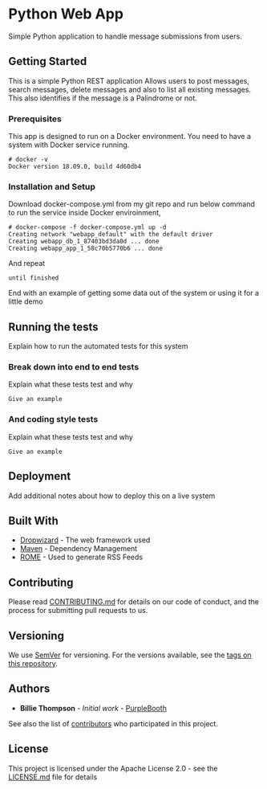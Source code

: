 # Python Web App

Simple Python application to handle message submissions from users. 

## Getting Started

This is a simple Python REST application Allows users to post messages, search messages, delete messages and also to list all existing messages. This also identifies if the message is a Palindrome or not. 

### Prerequisites

This app is designed to run on a Docker environment. You need to have a system with Docker service running.

```
# docker -v
Docker version 18.09.0, build 4d60db4
```

### Installation and Setup

Download docker-compose.yml from my git repo and run below command to run the service inside Docker enviroinment,


```
# docker-compose -f docker-compose.yml up -d
Creating network "webapp_default" with the default driver
Creating webapp_db_1_87403bd3da0d ... done
Creating webapp_app_1_58c70b5770b6 ... done
```

And repeat

```
until finished
```

End with an example of getting some data out of the system or using it for a little demo

## Running the tests

Explain how to run the automated tests for this system

### Break down into end to end tests

Explain what these tests test and why

```
Give an example
```

### And coding style tests

Explain what these tests test and why

```
Give an example
```

## Deployment

Add additional notes about how to deploy this on a live system

## Built With

* [Dropwizard](http://www.dropwizard.io/1.0.2/docs/) - The web framework used
* [Maven](https://maven.apache.org/) - Dependency Management
* [ROME](https://rometools.github.io/rome/) - Used to generate RSS Feeds

## Contributing

Please read [CONTRIBUTING.md](https://gist.github.com/PurpleBooth/b24679402957c63ec426) for details on our code of conduct, and the process for submitting pull requests to us.

## Versioning

We use [SemVer](http://semver.org/) for versioning. For the versions available, see the [tags on this repository](https://github.com/your/project/tags). 

## Authors

* **Billie Thompson** - *Initial work* - [PurpleBooth](https://github.com/PurpleBooth)

See also the list of [contributors](https://github.com/your/project/contributors) who participated in this project.

## License

This project is licensed under the Apache License 2.0 - see the [LICENSE.md](LICENSE.md) file for details
